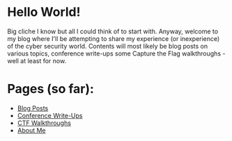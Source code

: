 # Hello World!
Big cliche I know but all I could think of to start with.
Anyway, welcome to my blog where I'll be attempting to share my experience (or inexperience) of the cyber security world.
Contents will most likely be blog posts on various topics, conference write-ups some Capture the Flag walkthroughs - well at least for now.

# Pages (so far):
- [Blog Posts](miles-away.github.io/_pages/blog-posts.md)
- [Conference Write-Ups](_pages/conference-write-ups.md)
- [CTF Walkthroughs](_pages/ctf-walkthroughs.md)
- [About Me](_pages/about-me.md)
